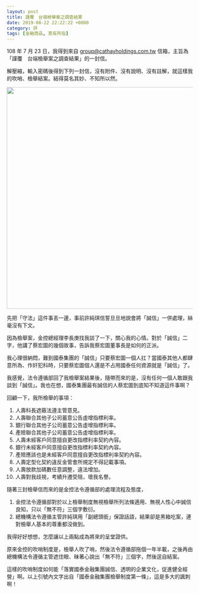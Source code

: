 ```yaml
---
layout: post
title: 謹覆　台端檢舉案之調查結果
date: 2019-08-22 22:22:22 +0000
category: 評
tags: [金融商品, 意有所指]
---
```


108 年 7 月 23 日，我得到來自 group@cathayholdings.com.tw 信箱，主旨為「謹覆　台端檢舉案之調查結果」的一封信。

<!--more-->

解壓縮，輸入密碼後得到下列一封信，沒有附件、沒有說明、沒有註解，就這樣我的吹哨、檢舉結案。結得莫名其妙、不知所以然。

<img src="https://doltegg.github.io/cathax/assets/img/2019/reply1.jpg" style="width:600px"/>

先把「守法」這件事丟一邊，事前許純琪信誓旦旦地說會將「誠信」一併處理，絲毫沒有下文。

因為檢舉案，金控總經理李長庚找我談了一下，關心我的心情。對於「誠信」二字，他講了蔡宏圖的幾個故事，告訴我蔡宏圖董事長是如何的正派。

我心理很納悶，難到國泰集團的「誠信」只要蔡宏圖一個人扛？當國泰其他人都肆意所為、作奸犯科時，只要蔡宏圖個人還是不占用國泰任何資源就是「誠信」了。

我感覺，法令遵循部回了我檢舉案結果後，隨帶而來的是，沒有任何一個人敢跟我談到「誠信」。我也在想，國泰集團最有誠信的人蔡宏圖到底知不知道這件事啊？

回顧一下，我所檢舉的事項：
1. 人壽科長遮蔽法遵主管意見。
2. 人壽聯合其他子公司蓄意公告虛增指標利率。
3. 銀行聯合其他子公司蓄意公告虛增指標利率。
4. 產險聯合其他子公司蓄意公告虛增指標利率。
5. 人壽未經客戶同意擅自更改指標利率契約內容。
6. 銀行未經客戶同意擅自更改指標利率契約內容。
7. 產險應該也是未經客戶同意擅自更改指標利率契約內容。
8. 人壽定型化契約違反金管會所規定不得記載事項。
9. 人壽放款加碼數任意調整，違法增加。
10. 人壽對我歧視，考績升遷受阻，壞我名譽。

隨著三封檢舉信而來的是金控法令遵循部的處理流程及態度，
1. 金控法令遵循部對於以上檢舉制度無視檢舉所列法條適用、無視人性心中誠信良知，只以「無不符」三個字敷衍。
2. 總機構法令遵循主管許純琪用「副總頭銜」保證話語，結果卻是黑箱吃案，連對檢舉人基本的尊重都沒做到。

我得好好想想，怎麼讓以上兩點成為將來的呈堂證供。

原來金控的吹哨制度是，檢舉人吹了哨，然後法令遵循部拖個一年半載，之後再由總機構法令遵循主管遮住眼、昧著心說出「無不符」三個字，然後逕自結案。

這樣的吹哨制度如何能「落實國泰金融集團誠信、透明的企業文化，促進健全經營」啊。以上引號內文字出自「國泰金融集團檢舉制度第一條」，這是多大的諷刺啊！

